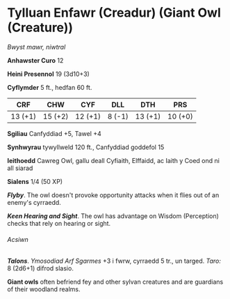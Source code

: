 # Tylluan Enfawr (Creadur) (Giant Owl (Creature))

*Bwyst mawr, niwtral*

**Anhawster Curo** 12

**Heini Presennol** 19 (3d10+3)

**Cyflymder** 5 ft., hedfan 60 ft.

| CRF     | CHW     | CYF     | DLL    | DTH     | PRS     |
|---------|---------|---------|--------|---------|---------|
| 13 (+1) | 15 (+2) | 12 (+1) | 8 (-1) | 13 (+1) | 10 (+0) |

**Sgiliau** Canfyddiad +5, Tawel +4

**Synhwyrau** tywyllweld 120 ft., Canfyddiad goddefol 15

**Ieithoedd** Cawreg Owl, gallu deall Cyfiaith, Elffaidd, ac Iaith y Coed ond ni all siarad

**Sialens** 1/4 (50 XP)

***Flyby***. The owl doesn't provoke opportunity attacks when it flies out of an enemy's cyrraedd.

***Keen Hearing and Sight***. The owl has advantage on Wisdom (Perception) checks that rely on hearing or sight.

###### Acsiwn

***Talons***. *Ymosodiad Arf Sgarmes* +3 i fwrw, cyrraedd 5 tr., un targed. *Taro:* 8 (2d6+1) difrod slasio.

**Giant owls** often befriend fey and other sylvan creatures and are guardians of their woodland realms.